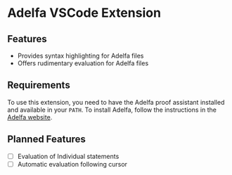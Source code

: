 # Adelfa VSCode Extension

## Features

- Provides syntax highlighting for Adelfa files
- Offers rudimentary evaluation for Adelfa files

## Requirements

To use this extension, you need to have the Adelfa proof assistant installed and
available in your `PATH`. To install Adelfa, follow the instructions in the
[Adelfa website](https://adelfa-prover.org/download).

## Planned Features

- [ ] Evaluation of Individual statements
- [ ] Automatic evaluation following cursor
